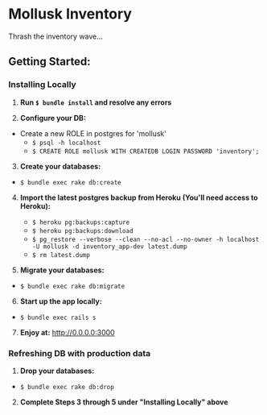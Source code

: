 # Mollusk Inventory

Thrash the inventory wave...

## Getting Started:

### Installing Locally

1. **Run `$ bundle install` and resolve any errors**  

2. **Configure your DB:**
  * Create a new ROLE in postgres for 'mollusk'
    * `$ psql -h localhost`
    * `$ CREATE ROLE mollusk WITH CREATEDB LOGIN PASSWORD 'inventory';`

3. **Create your databases:**
  * `$ bundle exec rake db:create`

4. **Import the latest postgres backup from Heroku (You'll need access to Heroku):**
   * `$ heroku pg:backups:capture`
   * `$ heroku pg:backups:download`
   * `$ pg_restore --verbose --clean --no-acl --no-owner -h localhost -U mollusk -d inventory_app-dev latest.dump`
   * `$ rm latest.dump`
    
5. **Migrate your databases:**
  * `$ bundle exec rake db:migrate`

6. **Start up the app locally:**
  * `$ bundle exec rails s`

7. **Enjoy at:** http://0.0.0.0:3000

### Refreshing DB with production data

1. **Drop your databases:**
  * `$ bundle exec rake db:drop`

2. **Complete Steps 3 through 5 under "Installing Locally" above**



